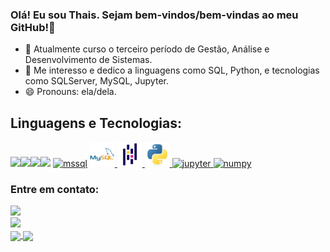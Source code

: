 
### Olá! Eu sou Thais. Sejam bem-vindos/bem-vindas ao meu GitHub!👋

- 🌱 Atualmente curso o terceiro período de Gestão, Análise e Desenvolvimento de Sistemas.
- 🌱 Me interesso e dedico a linguagens como SQL, Python, e tecnologias como SQLServer, MySQL, Jupyter.
- 😄 Pronouns: ela/dela.
 
 
## Linguagens e Tecnologias:

<img src="https://img.shields.io/badge/Python-3776AB?style=for-the-badge&logo=python&logoColor=white" /><img src="https://img.shields.io/badge/-Git-white?style=for-the-badge&logo=Git" /><img src="https://img.shields.io/badge/GitHub-%2312100E.svg?&style=for-the-badge&logo=Github&logoColor=white" /><img src="https://img.shields.io/badge/Visual_Studio_Code-0078D4?style=for-the-badge&logo=visual%20studio%20code&logoColor=white"/> </a> <a href="https://www.microsoft.com/en-us/sql-server" target="_blank" rel="noreferrer"> <img src="https://www.svgrepo.com/show/303229/microsoft-sql-server-logo.svg" alt="mssql" width="40" height="40"/></a> <a href="https://www.mysql.com/" target="_blank" rel="noreferrer"> <img src="https://raw.githubusercontent.com/devicons/devicon/master/icons/mysql/mysql-original-wordmark.svg" alt="mysql" width="40" height="40"/> </a> <a href="https://pandas.pydata.org/" target="_blank" rel="noreferrer"> <img src="https://raw.githubusercontent.com/devicons/devicon/2ae2a900d2f041da66e950e4d48052658d850630/icons/pandas/pandas-original.svg" alt="pandas" width="40" height="40"/> </a> <a href="https://www.python.org" target="_blank" rel="noreferrer"> <img src="https://raw.githubusercontent.com/devicons/devicon/master/icons/python/python-original.svg" alt="python" width="40" height="40"/> </a> <a href="https://devicon.dev/" target="_blank" rel="noreferrer"> <img src="https://cdn.jsdelivr.net/gh/devicons/devicon/icons/jupyter/jupyter-original-wordmark.svg" alt="jupyter" width="40" height="40"/> </a> <a href="https://devicon.dev/" target="_blank" rel="noreferrer"> <img src="https://cdn.jsdelivr.net/gh/devicons/devicon/icons/numpy/numpy-original.svg" alt="numpy" width="40" height="40"/> </a>


### Entre em contato:

<div>
  <a href="https://www.linkedin.com/in/sousathais/" target="_blank"><img src="https://img.shields.io/badge/-LinkedIn-%230077B5?style=for-the-badge&logo=linkedin&logoColor=white" target="_blank"></a>
</div>

<div>
  <a href="https://ultramsg.com/m/3KSAxDT" target="_blank"><img src="https://img.shields.io/badge/WhatsApp-25D366?style=for-the-badge&logo=whatsapp&logoColor=white" target="_blank"></a>
</div>


<div>
  <a href="https://github.com/thaismaiarasousa">
  <img height="180em"  align="center" src="https://github-readme-stats.vercel.app/api/top-langs/?username=thaismaiarasousa&layout=compact&langs_count=7&theme=react" />
  <img height="180em"   align="center" src="https://github-readme-stats.vercel.app/api?username=thaismaiarasousa&show_icons=true&theme=react&include_all_commits=true&count_private=true"/>
